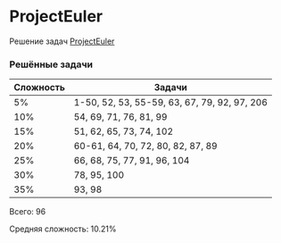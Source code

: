 # ProjectEuler

Решение задач [ProjectEuler](https://projecteuler.net)

### Решённые задачи

| Сложность | Задачи                                       |
|-----------|----------------------------------------------|
| 5%        | 1-50, 52, 53, 55-59, 63, 67, 79, 92, 97, 206 |
| 10%       | 54, 69, 71, 76, 81, 99                       |
| 15%       | 51, 62, 65, 73, 74, 102                      |
| 20%       | 60-61, 64, 70, 72, 80, 82, 87, 89            |
| 25%       | 66, 68, 75, 77, 91, 96, 104                  |
| 30%       | 78, 95, 100                                  |
| 35%       | 93, 98                                       |

Всего: 96

Средняя сложность: 10.21%

